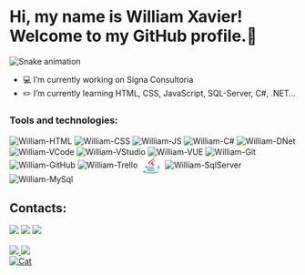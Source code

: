 <h1> Hi, my name is William Xavier! <br>
 Welcome to my GitHub profile.👋</h1>


![Snake animation](https://github.com/willxavie/willxavie/blob/output/github-contribution-grid-snake.svg)
<br>

- 💻 I’m currently working on Signa Consultoria
- ✏️ I’m currently learning HTML, CSS, JavaScript, SQL-Server, C#, .NET...
<div>
<div>
<h3>Tools and technologies:</h3>
<div style="display: inline-block">
<img align="center" alt="William-HTML" height="40" width="50" src="https://cdn.jsdelivr.net/gh/devicons/devicon/icons/html5/html5-original.svg" />
<img align="center" alt="William-CSS" height="40" width="50" src="https://cdn.jsdelivr.net/gh/devicons/devicon/icons/css3/css3-original.svg" />
<img align="center" alt="William-JS" height="40" width="50" src="https://cdn.jsdelivr.net/gh/devicons/devicon/icons/javascript/javascript-original.svg" />
<img align="center" alt="William-C#" height="40" width="50" src="https://cdn.jsdelivr.net/gh/devicons/devicon/icons/csharp/csharp-original.svg" />
<img align="center" alt="William-DNet" height="40" width="50" src="https://cdn.jsdelivr.net/gh/devicons/devicon/icons/dotnetcore/dotnetcore-original.svg" />
<img align="center" alt="William-VCode" height="40" width="50" src="https://cdn.jsdelivr.net/gh/devicons/devicon/icons/vscode/vscode-original.svg" />
<img align="center" alt="William-VStudio" height="40" width="50" src="https://cdn.jsdelivr.net/gh/devicons/devicon/icons/visualstudio/visualstudio-plain.svg" />
<img align="center" alt="William-VUE" height="40" width="50" src="https://cdn.jsdelivr.net/gh/devicons/devicon/icons/vuejs/vuejs-original.svg" />
<img align="center" alt="William-Git" height="40" width="50" src="https://cdn.jsdelivr.net/gh/devicons/devicon/icons/git/git-original.svg" />
<img align="center" alt="William-GitHub" height="40" width="50" src="https://cdn.jsdelivr.net/gh/devicons/devicon/icons/github/github-original.svg" />
<img align="center" alt="William-Trello" height="40" width="50" src="https://cdn.jsdelivr.net/gh/devicons/devicon/icons/trello/trello-plain.svg" />
<img align="center" alt="William-Java" height="30" width="40" src="https://raw.githubusercontent.com/devicons/devicon/master/icons/java/java-original.svg">    
<img align="center" alt="William-SqlServer" height="40" width="50" src="https://cdn.jsdelivr.net/gh/devicons/devicon/icons/microsoftsqlserver/microsoftsqlserver-plain.svg" />
<img align="center" alt="William-MySql" height="40" width="50" src="https://cdn.jsdelivr.net/gh/devicons/devicon/icons/mysql/mysql-original.svg" />
</div>
    
<h2>Contacts:</h2>  
<a href = "mailto:williamdsx@gmail.com"><img src="https://img.shields.io/badge/Gmail-D14836?style=for-the-badge&logo=gmail&logoColor=white" target="_blank"></a>
<a href="https://www.linkedin.com/in/william-dos-santos-xavier-de-moraes-313abb66/" target="_blank"><img src="https://img.shields.io/badge/-LinkedIn-%230077B5?style=for-the-badge&logo=linkedin&logoColor=white" target="_blank"></a>
<a href="https://www.instagram.com/willxavie/" target="_blank"><img src="https://img.shields.io/badge/-Instagram-%23E4405F?style=for-the-badge&logo=instagram&logoColor=white" target="_blank"></a> 
  <br><br>
<a href="https://github.com/willxavie">
<img height="180em" src="https://github-readme-stats.vercel.app/api?username=WillXavie&show_icons=true&theme=dracula&include_all_commits=true&count_private=true"/>
<img height="180em" src="https://github-readme-stats.vercel.app/api/top-langs/?username=WillXavie&layout=compact&langs_count=7&theme=dracula"/>

<br>
  


<img alt="Cat" src="https://c.tenor.com/rMxNr07CxSMAAAAC/cat-crazy-cat.gif" />
</div>
